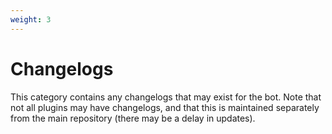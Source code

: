 ```yaml
---
weight: 3
---
```


# Changelogs

This category contains any changelogs that may exist for the bot. Note that not all plugins may have changelogs, and that this is maintained separately from the main repository (there may be a delay in updates).
